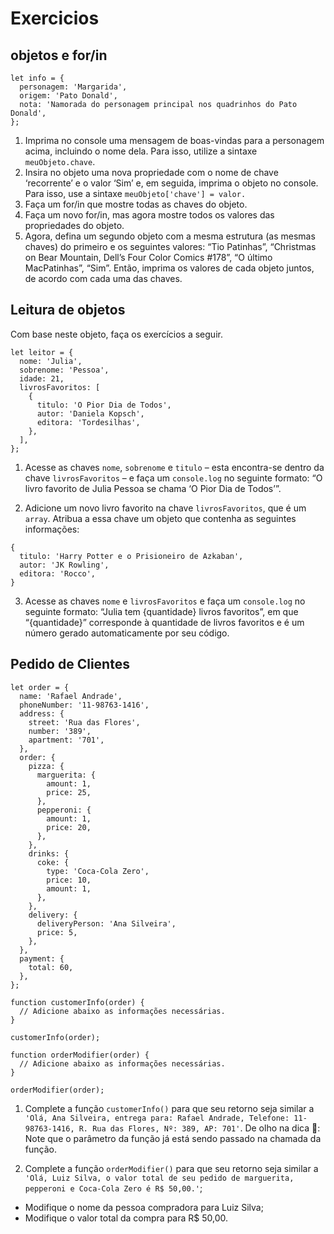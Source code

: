 # Exercicios

## objetos e for/in

```
let info = {
  personagem: 'Margarida',
  origem: 'Pato Donald',
  nota: 'Namorada do personagem principal nos quadrinhos do Pato Donald',
};
```

1. Imprima no console uma mensagem de boas-vindas para a personagem acima, incluindo o nome dela. Para isso, utilize a sintaxe ```meuObjeto.chave```.
2. Insira no objeto uma nova propriedade com o nome de chave ‘recorrente’ e o valor ‘Sim’ e, em seguida, imprima o objeto no console. Para isso, use a sintaxe ```meuObjeto['chave'] = valor.```
3. Faça um for/in que mostre todas as chaves do objeto.
4. Faça um novo for/in, mas agora mostre todos os valores das propriedades do objeto.
5. Agora, defina um segundo objeto com a mesma estrutura (as mesmas chaves) do primeiro e os seguintes valores: “Tio Patinhas”, “Christmas on Bear Mountain, Dell’s Four Color Comics #178”, “O último MacPatinhas”, “Sim”. Então, imprima os valores de cada objeto juntos, de acordo com cada uma das chaves.

## Leitura de objetos

Com base neste objeto, faça os exercícios a seguir.

```
let leitor = {
  nome: 'Julia',
  sobrenome: 'Pessoa',
  idade: 21,
  livrosFavoritos: [
    {
      titulo: 'O Pior Dia de Todos',
      autor: 'Daniela Kopsch',
      editora: 'Tordesilhas',
    },
  ],
};
```

1. Acesse as chaves ```nome```, ```sobrenome``` e ```titulo``` – esta encontra-se dentro da chave ```livrosFavoritos``` – e faça um ```console.log``` no seguinte formato: “O livro favorito de Julia Pessoa se chama ‘O Pior Dia de Todos’”.

2. Adicione um novo livro favorito na chave ```livrosFavoritos```, que é um ```array```. Atribua a essa chave um objeto que contenha as seguintes informações:

```
{
  titulo: 'Harry Potter e o Prisioneiro de Azkaban',
  autor: 'JK Rowling',
  editora: 'Rocco',
}
```
3. Acesse as chaves ```nome``` e ```livrosFavoritos``` e faça um ```console.log``` no seguinte formato: “Julia tem {quantidade} livros favoritos”, em que “{quantidade}” corresponde à quantidade de livros favoritos e é um número gerado automaticamente por seu código.

## Pedido de Clientes

```
let order = {
  name: 'Rafael Andrade',
  phoneNumber: '11-98763-1416',
  address: {
    street: 'Rua das Flores',
    number: '389',
    apartment: '701',
  },
  order: {
    pizza: {
      marguerita: {
        amount: 1,
        price: 25,
      },
      pepperoni: {
        amount: 1,
        price: 20,
      },
    },
    drinks: {
      coke: {
        type: 'Coca-Cola Zero',
        price: 10,
        amount: 1,
      },
    },
    delivery: {
      deliveryPerson: 'Ana Silveira',
      price: 5,
    },
  },
  payment: {
    total: 60,
  },
};

function customerInfo(order) {
  // Adicione abaixo as informações necessárias.
}

customerInfo(order);

function orderModifier(order) {
  // Adicione abaixo as informações necessárias.
}

orderModifier(order);
```

1. Complete a função ```customerInfo()``` para que seu retorno seja similar a ```'Olá, Ana Silveira, entrega para: Rafael Andrade, Telefone: 11-98763-1416, R. Rua das Flores, Nº: 389, AP: 701'```.
De olho na dica 👀: Note que o parâmetro da função já está sendo passado na chamada da função.

2. Complete a função ```orderModifier()``` para que seu retorno seja similar a ```'Olá, Luiz Silva, o valor total de seu pedido de marguerita, pepperoni e Coca-Cola Zero é R$ 50,00.'```;
* Modifique o nome da pessoa compradora para Luiz Silva;
* Modifique o valor total da compra para R$ 50,00.

